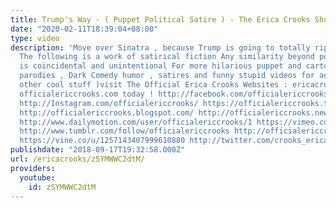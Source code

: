 ```yaml
---
title: Trump's Way - ( Puppet Political Satire ) - The Erica Crooks Show ( 2018 )
date: "2020-02-11T18:39:04+08:00"
type: video
description: 'Move over Sinatra , because Trump is going to totally rip you off !
  The following is a work of satirical fiction Any similarity beyond political satire
  is coincidental and unintentional For more hilarious puppet and cartoon animation
  parodies , Dark Comedy humor , satires and funny stupid videos for adults ( and
  other cool stuff )visit The Official Erica Crooks Websites : ericacrooks.com and
  officialericcrooks.com today ! http://facebook.com/officialericcrooks http://youtube.com/user/officialericcrooks
  http://Instagram.com/officialericcrooks/ https://officialericcrooks.tumblr.com/
  http://officialericcrooks.blogspot.com/ http://officialericcrooks.newgrounds.com/follow
  http://www.dailymotion.com/user/officialericcrooks/1 https://vimeo.com/officialericcrooks
  http://www.tumblr.com/follow/officialericcrooks http://officialericcrooks.newgrounds.com
  https://vine.co/u/1257143407999610880 http://twitter.com/crooks_erica'
publishdate: "2018-09-17T19:32:58.000Z"
url: /ericacrooks/zSYMWWC2dtM/
providers:
  youtube:
    id: zSYMWWC2dtM
---
```

